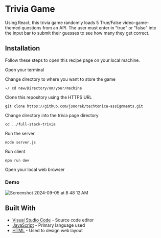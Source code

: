 # Trivia Game

Using React, this trivia game randomly loads 5 True/False video-game-themed questions from an API. The user must enter in "true" or "false" into the input bar to submit their guesses to see how many they get correct.

## Installation 

Follow these steps to open this recipe page on your local machine.

Open your terminal

Change directory to where you want to store the game

```
~/ cd new/Directory/on/your/machine
```
Clone this repository using the HTTPS URL

```
git clone https://github.com/jsnorek/techtonica-assignments.git
```

Change directory into the trivia page directory

```
cd ../full-stack-trivia
```

Run the server

```
node server.js
```

Run client

```
npm run dev
```

Open your local web browser

### Demo
![Screenshot 2024-09-05 at 8 48 12 AM](https://github.com/user-attachments/assets/ee1ff14b-cf65-4669-925b-a7b6400ecc36)

## Built With

* [Visual Studio Code](https://code.visualstudio.com/) - Source code editor
* [JavaScript](https://www.javascript.com/) - Primary language used
* [HTML](https://html.com/) - Used to design web layout
